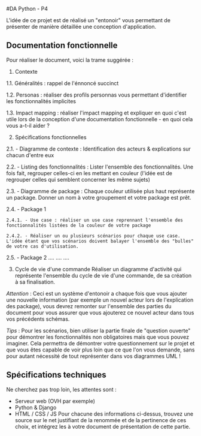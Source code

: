 #DA Python - P4

L'idée de ce projet est de réalisé un "entonoir" vous permettant de présenter de manière détaillée une conception d'application.

## Documentation fonctionnelle

Pour réaliser le document, voici la trame suggérée : 

1. Contexte
  
1.1. Généralités : rappel de l'énnoncé succinct
  
1.2. Personas : réaliser des profils personnas vous permettant d'identifier les fonctionnalités implicites
  
1.3. Impact mapping : réaliser l'impact mapping et expliquer en quoi c'est utile lors de la conception d'une documentation fonctionnelle - en quoi cela vous a-t-il aider ?

2. Spécifications fonctionnelles
  
2.1. - Diagramme de contexte : Identification des acteurs & explications sur chacun d'entre eux
  
2.2. - Listing des fonctionnalités : Lister l'ensemble des fonctionnalités. Une fois fait, regrouper celles-ci en les mettant en couleur (l'idée est de regrouper celles qui semblent concerner les même sujets)
  
2.3. - Diagramme de package : Chaque couleur utilisée plus haut représente un package. Donner un nom à votre groupement et votre package est prêt.
  
2.4. - Package 1
    
    2.4.1. - Use case : réaliser un use case reprennant l'ensemble des fonctionnalités listées de la couleur de votre package
    
    2.4.2. - Réaliser un ou plusieurs scénarios pour chaque use case. L'idée étant que vos scénarios doivent balayer l'ensemble des "bulles" de votre cas d'utilisation.
  
2.5. - Package 2
  ....
  ....
  ....

3. Cycle de vie d'une commande
Réaliser un diagramme d'activité qui représente l'ensemble du cycle de vie d'une commande, de sa création à sa finalisation.

_Attention_ : Ceci est un système d'entonoir a chaque fois que vous ajouter une nouvelle information (par exemple un nouvel acteur lors de l'explication des package), vous devrez remonter sur l'ensemble des parties du document pour vous assurer que vous ajouterez ce nouvel acteur dans tous vos précédents schémas.

_Tips_ : Pour les scénarios, bien utiliser la partie finale de "question ouverte" pour démontrer les fonctionnalités non obligatoires mais que vous pouvez imaginer. Cela permettra de démontrer votre questionnement sur le projet et que vous êtes capable de voir plus loin que ce que l'on vous demande, sans pour autant nécessité de tout représenter dans vos diagrammes UML !

## Spécifications techniques
Ne cherchez pas trop loin, les attentes sont : 
- Serveur web (OVH par exemple)
- Python & Django
- HTML / CSS / JS
Pour chacune des informations ci-dessus, trouvez une source sur le net justifiant de la renommée et de la pertinence de ces choix, et intégrez les à votre document de présentation de cette partie.
